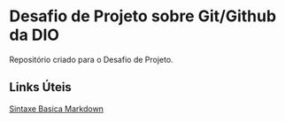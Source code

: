 # Desafio de Projeto sobre Git/Github da DIO

Repositório criado para o Desafio de Projeto.

## Links Úteis
[Sintaxe Basica Markdown](https://www.Markdownguide.org/basic.syntax/)

